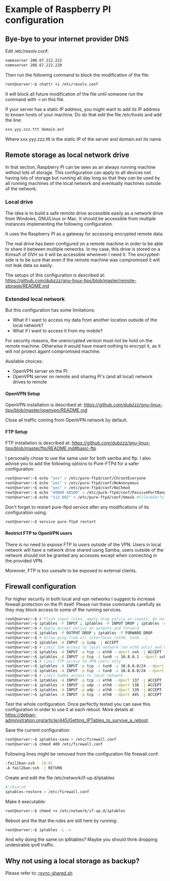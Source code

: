 # Example of Raspberry PI configuration

## Bye-bye to your internet provider DNS

Edit /etc/resolv.conf:
```bash
nameserver 208.67.222.222
nameserver 208.67.222.220
```

Then run the following command to block the modification of the file:
```bash
root@server:~$ chattr +i /etc/resolv.conf
```

It will block all future modification of the file until someone run the command with -i on this file.

If your server has a static IP address, you might want to add its IP address to known hosts of your machine. Do do that edit the file /etc/hosts and add the line:
```bash
xxx.yyy.zzz.ttt domain.ext
```
Where xxx.yyy.zzz.ttt is the static IP of the server and domain.ext its name.

### 

## Remote storage as local network drive

In that section, Raspberry PI can be seen as an always running machine without lots of storage.
This configuration can apply to all devices not having lots of storage but running all day long so that they can be used by all running machines of the local network and eventually machines outside of the network.

### Local drive

The idea is to build a safe remote drive accessible easily as a network drive from Windows, GNU/Linux or Mac.
It should be accessible from multiple instances implementing the following configuration.

It uses the Raspberry PI as a gateway for accessing encrypted remote data.

The real drive has been configured on a remote machine in order to be able to share it between multiple networks.
In my case, this drive is stored on a Kimsufi of OVH so it will be accessible whenever I need it.
The encrypted-side is to be sure that even if the remote machine was compromised it will not leak data so easily.

The setups of this configuration is described at:
https://github.com/dubzzz/gnu-linux-tips/blob/master/remote-storage/README.md

### Extended local network

But this configuration has some limitations:
- What if I want to access my data from another location outside of the local network?
- What if I want to access it from my mobile?

For security reasons, the unencrypted version must not be hold on the remote machine.
Otherwise it would have meant nothing to encrypt it, as it will not protect againt compromised machine.

Available choices:
- OpenVPN server on the PI
- OpenVPN server on remote and sharing Pi's (and all local) network drives to remote

#### OpenVPN Setup

OpenVPN installation is described at:
https://github.com/dubzzz/gnu-linux-tips/blob/master/openvpn/README.md

Close all traffic coming from OpenVPN network by default.

#### FTP Setup

FTP installation is described at:
https://github.com/dubzzz/gnu-linux-tips/blob/master/ftp/README.md#basic-ftp

I personally chose to use the same user for both samba and ftp. I also advise you to add the following options to Pure-FTPd for a safer configuration:
```bash
root@server:~$ echo "yes" > /etc/pure-ftpd/conf/ChrootEveryone
root@server:~$ echo "yes" > /etc/pure-ftpd/conf/NoAnonymous
root@server:~$ echo "yes" > /etc/pure-ftpd/conf/NoChmod
root@server:~$ echo "40000 40500" > /etc/pure-ftpd/conf/PassivePortRange
root@server:~$ echo "113 002" > /etc/pure-ftpd/conf/Umask #file=664/folder=775 for consitency with samba
```

Don't forget to restart pure-ftpd service after any modifications of its configuration using:
```bash
root@server:~$ service pure-ftpd restart
```

#### Restrict FTP to OpenVPN users

There is no need to expose FTP to users outside of the VPN. Users in local network will have a network drive shared using Samba, users outside of the network should not be granted any accesses except when connecting in the provided VPN.

Moreover, FTP is too usesafe to be exposed to external clients.

## Firewall configuration

For higher security in both local and vpn networks I suggest to increase firewall protection on the PI itself.
Please run these commands carefully as they may block access to some of the running services.

```bash
root@server:~$ # Flush input rules, apply drop policy on inputs, do not kill exitsing connections and allow internal loop
root@server:~$ iptables -F INPUT ; iptables -P INPUT DROP ; iptables -A INPUT -m state --state ESTABLISHED,RELATED -j ACCEPT ; iptables -I INPUT -i lo -j ACCEPT
root@server:~$ # Apply accept policy on outputs and forward
root@server:~$ iptables -P OUTPUT DROP ; iptables -P FORWARD DROP
root@server:~$ # Allow ping from all interfaces (eth0, tun0...)
root@server:~$ iptables -A INPUT -p icmp -j ACCEPT
root@server:~$ # Limit SSH access to local network (on eth0 only) and VPN root server
root@server:~$ iptables -A INPUT -p tcp -i eth0 --dport ssh -j ACCEPT
root@server:~$ iptables -A INPUT -p tcp -i tun0 -s 10.8.0.1 --dport ssh -j ACCEPT
root@server:~$ # Limit FTP access to VPN users only
root@server:~$ iptables -A INPUT -p tcp -i tun0 -s 10.8.0.0/24 --dport ftp -j ACCEPT
root@server:~$ iptables -A INPUT -p tcp -i tun0 -s 10.8.0.0/24 --dport 40000:40500 -j ACCEPT
root@server:~$ # Limit Samba access to local network
root@server:~$ iptables -A INPUT -p tcp -i eth0 --dport 137 -j ACCEPT
root@server:~$ iptables -A INPUT -p udp -i eth0 --dport 138 -j ACCEPT
root@server:~$ iptables -A INPUT -p udp -i eth0 --dport 139 -j ACCEPT
root@server:~$ iptables -A INPUT -p tcp -i eth0 --dport 445 -j ACCEPT
```

Test the whole configuration. Once perfectly tested you can save this configuration in order to use it at each reboot. More details at https://debian-administration.org/article/445/Getting_IPTables_to_survive_a_reboot.

Save the current configuration:
```bash
root@server:~$ iptables-save > /etc/firewall.conf
root@server:~$ chmod 400 /etc/firewall.conf
```

Following lines might be removed from the configuration file firewall.conf:
```bash
:fail2ban-ssh - [0:0]
-A fail2ban-ssh -j RETURN
```

Create and edit the file /etc/network/if-up.d/iptables
```bash
#!/bin/sh
iptables-restore < /etc/firewall.conf
```

Make it executable:
```bash
root@server:~$ chmod +x /etc/network/if-up.d/iptables
```

Reboot and the that the rules are still here by running:
```bash
root@server:~$ iptables -L -v
```

And why doing the same on ip6tables?
Maybe you should think dropping undesirable ipv6 traffic.

## Why not using a local storage as backup?

Please refer to: [rsync-shared.sh](https://raw.githubusercontent.com/dubzzz/gnu-linux-tips/master/pi-example/rsync-shared.sh)
